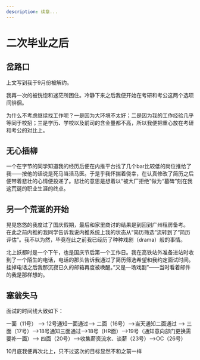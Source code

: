```yaml
---
description: 续章...
---
```


# 二次毕业之后

## 岔路口

上文写到我于9月份被解约。

我再一次的被恍惚和迷茫所困住。冷静下来之后我便开始在考研和考公这两个选项间徘徊。

为什么不考虑继续找工作呢？一是因为大环境不太好；二是因为我的工作经验几乎等同于校招；三是学历、学校以及前司的含金量都不高，所以我便把重心放在考研和考公的对比上。

## 无心插柳

一个在字节的同学知道我的经历后便在内推平台找了几个bar比较低的岗位推给了我——按他的话说是死马当活马医。于是乎我怀揣着侥幸，在认真修改了简历之后便带着悲壮的心情便投递了。悲壮的意思是想着以“被大厂拒绝”做为“墓碑”刻在我这荒诞的职业生涯的终点。

## 另一个荒诞的开始

晃晃悠悠的我度过了国庆假期，最后和家里商讨的结果是到回到广州租房备考。\
在此之前内推的我同学告诉我说内推系统上我的状态从“简历筛选”流转到了“简历评估”。我不以为然，毕竟在此之前我已经历了种种戏剧（drama）般的事情。

北上妖都时是一个下午，也是国庆节后第一个工作日。我在高铁站外准备进站时收到了一个陌生的电话，电话的那头告诉我通过了简历筛选希望和我约定面试时间。挂掉电话之后我那沉寂已久的邮箱再度被唤醒。”又是一场戏剧”——当时看着邮件的我是那样想的。

## 塞翁失马

面试的时间线大致如下：

一面（11号） --> 12号通知一面通过--> 二面（16号）-->当天通知二面通过 --> 三面（17号）-->18号通知三面通过-->18号（HR面）-->19号（通知意向部门更换需要补一面）--> 四面（20号）-->收集薪资流水、谈薪（23号）-->OC（26号）

10月底我便再次北上，只不过这次的目标显然不和之前一样


